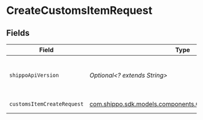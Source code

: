 # CreateCustomsItemRequest


## Fields

| Field                                                                                                            | Type                                                                                                             | Required                                                                                                         | Description                                                                                                      | Example                                                                                                          |
| ---------------------------------------------------------------------------------------------------------------- | ---------------------------------------------------------------------------------------------------------------- | ---------------------------------------------------------------------------------------------------------------- | ---------------------------------------------------------------------------------------------------------------- | ---------------------------------------------------------------------------------------------------------------- |
| `shippoApiVersion`                                                                                               | *Optional<? extends String>*                                                                                     | :heavy_minus_sign:                                                                                               | String used to pick a non-default API version to use                                                             | 2018-02-08                                                                                                       |
| `customsItemCreateRequest`                                                                                       | [com.shippo.sdk.models.components.CustomsItemCreateRequest](../../models/components/CustomsItemCreateRequest.md) | :heavy_check_mark:                                                                                               | CustomsItem details.                                                                                             |                                                                                                                  |